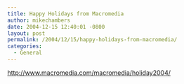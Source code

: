 ```yaml
---
title: Happy Holidays from Macromedia
author: mikechambers
date: 2004-12-15 12:40:01 -0800
layout: post
permalink: /2004/12/15/happy-holidays-from-macromedia/
categories:
  - General
---
```



<http://www.macromedia.com/macromedia/holiday2004/>